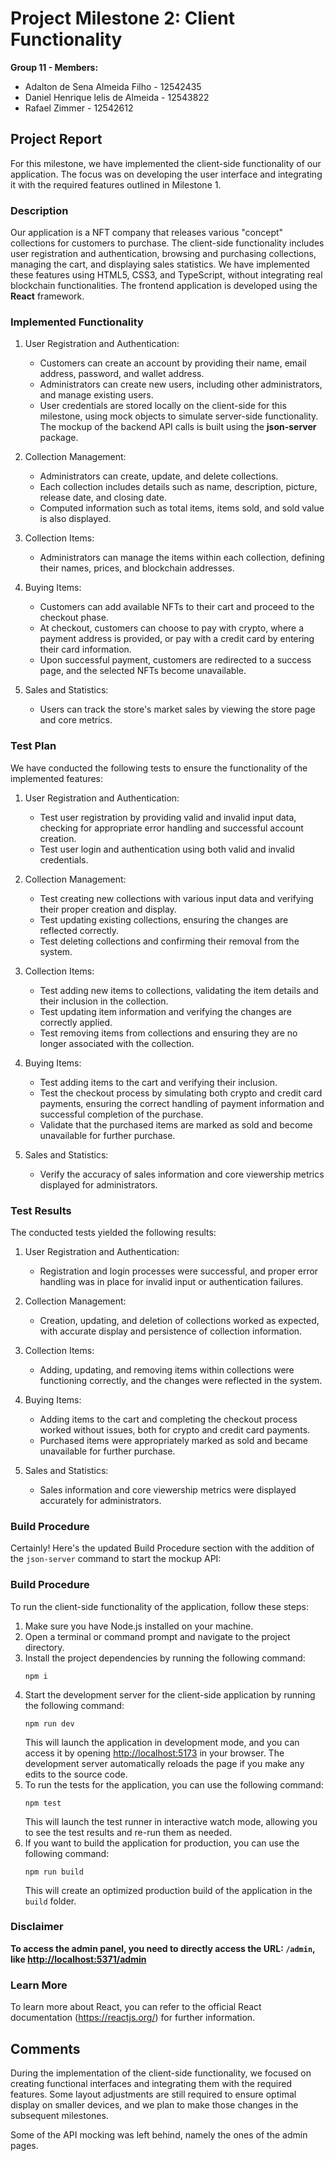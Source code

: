 # Project Milestone 2: Client Functionality

**Group 11 - Members:**

- Adalton de Sena Almeida Filho - 12542435
- Daniel Henrique lelis de Almeida - 12543822
- Rafael Zimmer - 12542612

## Project Report

For this milestone, we have implemented the client-side functionality of our application. The focus was on developing
the user interface and integrating it with the required features outlined in Milestone 1.

### Description

Our application is a NFT company that releases various "concept" collections for customers to purchase. The client-side
functionality includes user registration and authentication, browsing and purchasing collections, managing the cart, and
displaying sales statistics. We have implemented these features using HTML5, CSS3, and TypeScript, without integrating
real blockchain functionalities. The frontend application is developed using the **React** framework.

### Implemented Functionality

1. User Registration and Authentication:

    - Customers can create an account by providing their name, email address, password, and wallet address.
    - Administrators can create new users, including other administrators, and manage existing users.
    - User credentials are stored locally on the client-side for this milestone, using mock objects to simulate
      server-side
      functionality. The mockup of the backend API calls is built using the **json-server** package.

2. Collection Management:

    - Administrators can create, update, and delete collections.
    - Each collection includes details such as name, description, picture, release date, and closing date.
    - Computed information such as total items, items sold, and sold value is also displayed.

3. Collection Items:

    - Administrators can manage the items within each collection, defining their names, prices, and blockchain
      addresses.

4. Buying Items:

    - Customers can add available NFTs to their cart and proceed to the checkout phase.
    - At checkout, customers can choose to pay with crypto, where a payment address is provided, or pay with a credit
      card
      by entering their card information.
    - Upon successful payment, customers are redirected to a success page, and the selected NFTs become unavailable.

5. Sales and Statistics:

    - Users can track the store's market sales by viewing the store page and core metrics.

### Test Plan

We have conducted the following tests to ensure the functionality of the implemented features:

1. User Registration and Authentication:

    - Test user registration by providing valid and invalid input data, checking for appropriate error handling and
      successful account creation.
    - Test user login and authentication using both valid and invalid credentials.

2. Collection Management:

    - Test creating new collections with various input data and verifying their proper creation and display.
    - Test updating existing collections, ensuring the changes are reflected correctly.
    - Test deleting collections and confirming their removal from the system.

3. Collection Items:

    - Test adding new items to collections, validating the item details and their inclusion in the collection.
    - Test updating item information and verifying the changes are correctly applied.
    - Test removing items from collections and ensuring they are no longer associated with the collection.

4. Buying Items:

    - Test adding items to the cart and verifying their inclusion.
    - Test the checkout process by simulating both crypto and credit card payments, ensuring the correct handling of
      payment information and successful completion of the purchase.
    - Validate that the purchased items are marked as sold and become unavailable for further purchase.

5. Sales and Statistics:

    - Verify the accuracy of sales information and core viewership metrics displayed for administrators.

### Test Results

The conducted tests yielded the following results:

1. User Registration and Authentication:

    - Registration and login processes were successful, and proper error handling was in place for invalid input or
      authentication failures.

2. Collection Management:

    - Creation, updating, and deletion of collections worked as expected, with accurate display and persistence
      of collection information.

3. Collection Items:

    - Adding, updating, and removing items within collections were functioning correctly, and the changes were reflected
      in the system.

4. Buying Items:

    - Adding items to the cart and completing the checkout process worked without issues, both for crypto and credit
      card payments.
    - Purchased items were appropriately marked as sold and became unavailable for further purchase.

5. Sales and Statistics:

    - Sales information and core viewership metrics were displayed accurately for administrators.

### Build Procedure

Certainly! Here's the updated Build Procedure section with the addition of the `json-server` command to start the mockup
API:

### Build Procedure

To run the client-side functionality of the application, follow these steps:

1. Make sure you have Node.js installed on your machine.
2. Open a terminal or command prompt and navigate to the project directory.
3. Install the project dependencies by running the following command:
   ```
   npm i
   ```
4. Start the development server for the client-side application by running the following command:
   ```
   npm run dev
   ```
   This will launch the application in development mode, and you can access it by
   opening [http://localhost:5173](http://localhost:5173) in your browser.
   The development server automatically reloads the page if you make any edits to the source code.
5. To run the tests for the application, you can use the following command:
   ```
   npm test
   ```
   This will launch the test runner in interactive watch mode, allowing you to see the test results and re-run them as
   needed.
6. If you want to build the application for production, you can use the following command:
   ```
   npm run build
   ```
   This will create an optimized production build of the application in the `build` folder.

### Disclaimer

**To access the admin panel, you need to directly access the URL: `/admin`, like <http://localhost:5371/admin>**

### Learn More

To learn more about React, you can refer to the official React documentation (https://reactjs.org/) for further
information.

## Comments

During the implementation of the client-side functionality, we focused on creating functional interfaces and integrating
them with the required features. Some layout adjustments are still required to ensure optimal display on smaller
devices, and we plan to make those changes in the subsequent milestones.

Some of the API mocking was left behind, namely the ones of the admin pages.